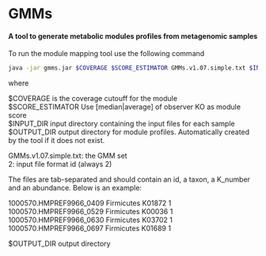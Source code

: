 # GMMs
#### A tool to generate metabolic modules profiles from metagenomic samples


To run the module mapping tool use the following command

```Bash
java -jar gmms.jar $COVERAGE $SCORE_ESTIMATOR GMMs.v1.07.simple.txt $INPUT_DIR $OUTPUT_DIR 2
```

where 

$COVERAGE is the coverage cutouff for the module  
$SCORE_ESTIMATOR Use [median|average] of observer KO as module score  
$INPUT_DIR input directory containing the input files for each sample  
$OUTPUT_DIR output directory for module profiles. Automatically created by the tool if it does not exist.

GMMs.v1.07.simple.txt: the GMM set  
2: input file format id (always 2)

The files are tab-separated and should contain an id, a taxon, a K_number and an abundance.
Below is an example:

1000570.HMPREF9966_0409	Firmicutes	K01872	1  
1000570.HMPREF9966_0529	Firmicutes	K00036	1  
1000570.HMPREF9966_0630	Firmicutes	K03702	1  
1000570.HMPREF9966_0697	Firmicutes	K01689	1

$OUTPUT_DIR output directory
